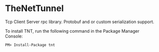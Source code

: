 # TheNetTunnel
Tcp Client Server rpc library. Protobuf and or custom serialization support.

To install TNT, run the following command in the Package Manager Console:

```
PM> Install-Package tnt
```


